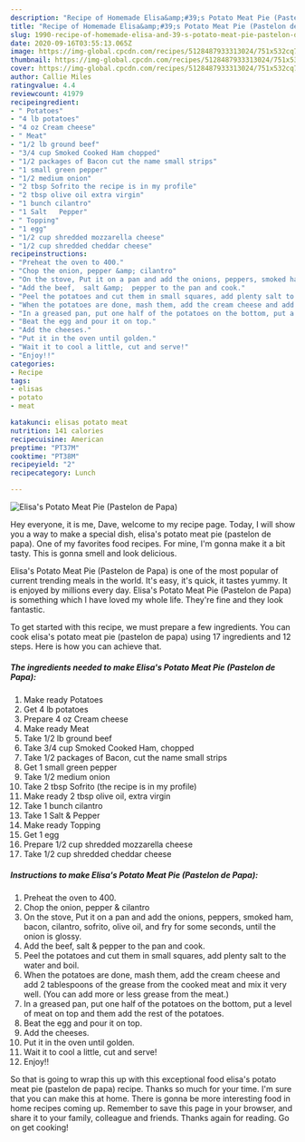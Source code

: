 ```yaml
---
description: "Recipe of Homemade Elisa&amp;#39;s Potato Meat Pie (Pastelon de Papa)"
title: "Recipe of Homemade Elisa&amp;#39;s Potato Meat Pie (Pastelon de Papa)"
slug: 1990-recipe-of-homemade-elisa-and-39-s-potato-meat-pie-pastelon-de-papa
date: 2020-09-16T03:55:13.065Z
image: https://img-global.cpcdn.com/recipes/5128487933313024/751x532cq70/elisas-potato-meat-pie-pastelon-de-papa-recipe-main-photo.jpg
thumbnail: https://img-global.cpcdn.com/recipes/5128487933313024/751x532cq70/elisas-potato-meat-pie-pastelon-de-papa-recipe-main-photo.jpg
cover: https://img-global.cpcdn.com/recipes/5128487933313024/751x532cq70/elisas-potato-meat-pie-pastelon-de-papa-recipe-main-photo.jpg
author: Callie Miles
ratingvalue: 4.4
reviewcount: 41979
recipeingredient:
- " Potatoes"
- "4 lb potatoes"
- "4 oz Cream cheese"
- " Meat"
- "1/2 lb ground beef"
- "3/4 cup Smoked Cooked Ham chopped"
- "1/2 packages of Bacon cut the name small strips"
- "1 small green pepper"
- "1/2 medium onion"
- "2 tbsp Sofrito the recipe is in my profile"
- "2 tbsp olive oil extra virgin"
- "1 bunch cilantro"
- "1 Salt   Pepper"
- " Topping"
- "1 egg"
- "1/2 cup shredded mozzarella cheese"
- "1/2 cup shredded cheddar cheese"
recipeinstructions:
- "Preheat the oven to 400."
- "Chop the onion, pepper &amp; cilantro"
- "On the stove, Put it on a pan and add the onions, peppers, smoked ham, bacon, cilantro, sofrito, olive oil, and fry for some seconds, until the onion is glossy."
- "Add the beef,  salt &amp;  pepper to the pan and cook."
- "Peel the potatoes and cut them in small squares, add plenty salt to the water and boil."
- "When the potatoes are done, mash them, add the cream cheese and add 2 tablespoons of the grease from the cooked meat and mix it very well. (You can add more or less grease from the meat.)"
- "In a greased pan, put one half of the potatoes on the bottom, put a level of meat on top and them add the rest of the potatoes."
- "Beat the egg and pour it on top."
- "Add the cheeses."
- "Put it in the oven until golden."
- "Wait it to cool a little, cut and serve!"
- "Enjoy!!"
categories:
- Recipe
tags:
- elisas
- potato
- meat

katakunci: elisas potato meat 
nutrition: 141 calories
recipecuisine: American
preptime: "PT37M"
cooktime: "PT38M"
recipeyield: "2"
recipecategory: Lunch

---
```



![Elisa&#39;s Potato Meat Pie (Pastelon de Papa)](https://img-global.cpcdn.com/recipes/5128487933313024/751x532cq70/elisas-potato-meat-pie-pastelon-de-papa-recipe-main-photo.jpg)

Hey everyone, it is me, Dave, welcome to my recipe page. Today, I will show you a way to make a special dish, elisa&#39;s potato meat pie (pastelon de papa). One of my favorites food recipes. For mine, I'm gonna make it a bit tasty. This is gonna smell and look delicious.



Elisa&#39;s Potato Meat Pie (Pastelon de Papa) is one of the most popular of current trending meals in the world. It's easy, it's quick, it tastes yummy. It is enjoyed by millions every day. Elisa&#39;s Potato Meat Pie (Pastelon de Papa) is something which I have loved my whole life. They're fine and they look fantastic.


To get started with this recipe, we must prepare a few ingredients. You can cook elisa&#39;s potato meat pie (pastelon de papa) using 17 ingredients and 12 steps. Here is how you can achieve that.

<!--inarticleads1-->

##### The ingredients needed to make Elisa&#39;s Potato Meat Pie (Pastelon de Papa):

1. Make ready  Potatoes
1. Get 4 lb potatoes
1. Prepare 4 oz Cream cheese
1. Make ready  Meat
1. Take 1/2 lb ground beef
1. Take 3/4 cup Smoked Cooked Ham, chopped
1. Take 1/2 packages of Bacon, cut the name small strips
1. Get 1 small green pepper
1. Take 1/2 medium onion
1. Take 2 tbsp Sofrito (the recipe is in my profile)
1. Make ready 2 tbsp olive oil, extra virgin
1. Take 1 bunch cilantro
1. Take 1 Salt &amp;  Pepper
1. Make ready  Topping
1. Get 1 egg
1. Prepare 1/2 cup shredded mozzarella cheese
1. Take 1/2 cup shredded cheddar cheese




<!--inarticleads2-->

##### Instructions to make Elisa&#39;s Potato Meat Pie (Pastelon de Papa):

1. Preheat the oven to 400.
1. Chop the onion, pepper &amp; cilantro
1. On the stove, Put it on a pan and add the onions, peppers, smoked ham, bacon, cilantro, sofrito, olive oil, and fry for some seconds, until the onion is glossy.
1. Add the beef,  salt &amp;  pepper to the pan and cook.
1. Peel the potatoes and cut them in small squares, add plenty salt to the water and boil.
1. When the potatoes are done, mash them, add the cream cheese and add 2 tablespoons of the grease from the cooked meat and mix it very well. (You can add more or less grease from the meat.)
1. In a greased pan, put one half of the potatoes on the bottom, put a level of meat on top and them add the rest of the potatoes.
1. Beat the egg and pour it on top.
1. Add the cheeses.
1. Put it in the oven until golden.
1. Wait it to cool a little, cut and serve!
1. Enjoy!!




So that is going to wrap this up with this exceptional food elisa&#39;s potato meat pie (pastelon de papa) recipe. Thanks so much for your time. I'm sure that you can make this at home. There is gonna be more interesting food in home recipes coming up. Remember to save this page in your browser, and share it to your family, colleague and friends. Thanks again for reading. Go on get cooking!
